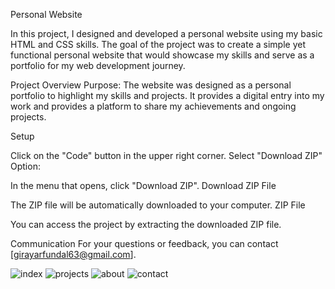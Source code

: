 Personal Website

In this project, I designed and developed a personal website using my basic HTML and CSS skills. The goal of the project was to create a simple yet functional personal website that would showcase my skills and serve as a portfolio for my web development journey.

Project Overview
Purpose: The website was designed as a personal portfolio to highlight my skills and projects. It provides a digital entry into my work and provides a platform to share my achievements and ongoing projects.


Setup

Click on the "Code" button in the upper right corner.
Select "Download ZIP" Option:

In the menu that opens, click "Download ZIP".
Download ZIP File

The ZIP file will be automatically downloaded to your computer.
ZIP File 

You can access the project by extracting the downloaded ZIP file.

Communication For your questions or feedback, you can contact [girayarfundal63@gmail.com].



![index](https://github.com/user-attachments/assets/6fce66f3-13a7-4761-8fa2-4908b5838fd5)
![projects](https://github.com/user-attachments/assets/dab15bc2-3b76-44be-9d7d-dff667b8c018)
![about](https://github.com/user-attachments/assets/f48b509a-73d1-4957-b53f-be8dfcddabeb)
![contact](https://github.com/user-attachments/assets/b831b637-ad42-4efb-927b-d04fca5ac730)

